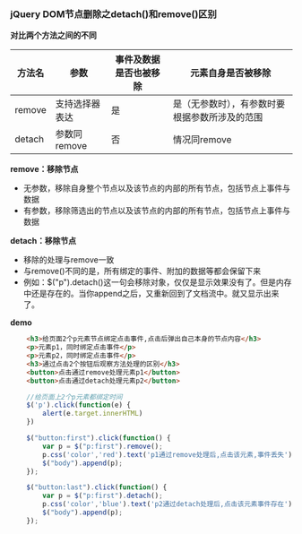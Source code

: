 
### jQuery DOM节点删除之detach()和remove()区别


__对比两个方法之间的不同__

方法名 | 参数              | 事件及数据是否也被移除 | 元素自身是否被移除
-------|-------------------|------------------------|---------------------------
remove | 支持选择器表达    | 是                     | 是（无参数时），有参数时要根据参数所涉及的范围
detach | 参数同remove      | 否                     | 情况同remove

__remove：移除节点__

* 无参数，移除自身整个节点以及该节点的内部的所有节点，包括节点上事件与数据
* 有参数，移除筛选出的节点以及该节点的内部的所有节点，包括节点上事件与数据

__detach：移除节点__


* 移除的处理与remove一致
* 与remove()不同的是，所有绑定的事件、附加的数据等都会保留下来
* 例如：$("p").detach()这一句会移除对象，仅仅是显示效果没有了。但是内存中还是存在的。当你append之后，又重新回到了文档流中。就又显示出来了。


__demo__

```html
    <h3>给页面2个p元素节点绑定点击事件,点击后弹出自己本身的节点内容</h3>
    <p>元素p1，同时绑定点击事件</p>
    <p>元素p2，同时绑定点击事件</p>
    <h3>通过点击2个按钮后观察方法处理的区别</h3>
    <button>点击通过remove处理元素p1</button>
    <button>点击通过detach处理元素p2</button>
```
```javaScript
    //给页面上2个p元素都绑定时间
    $('p').click(function(e) {
        alert(e.target.innerHTML)
    })

    $("button:first").click(function() {
        var p = $("p:first").remove();
        p.css('color','red').text('p1通过remove处理后,点击该元素,事件丢失')
        $("body").append(p);
    });

    $("button:last").click(function() {
        var p = $("p:first").detach();
        p.css('color','blue').text('p2通过detach处理后,点击该元素事件存在')
        $("body").append(p);
    });
```
